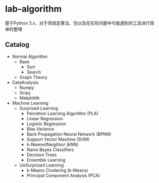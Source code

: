 # lab-algorithm

基于Python 3.x，对于常规定算法、包以及在实际问题中可能遇到的工具进行简单的整理

## Catalog

- Normal Algorithm
	- Base
		- Sort
		- Search
	- Graph Theory
- DataAnalysis
	- Numpy
	- Scipy
	- Matplotlib
- Machine Learning
	- Surprised Learning
		- Percetron Learning Algorithm (PLA)
		- Linear Regression
		- Logistic Regression
		- Bias Variance
		- Back Propagation Neural Network (BPNN)
		- Support Vector Machine (SVM)
		- k-NearestNeighbor (kNN)
		- Naive Bayes Classifiers
		- Decision Trees
		- Ensemble Learning
	- UnSurprised Learning
		- k-Means Clustering (k-Means)
		- Principal Component Analysis (PCA)